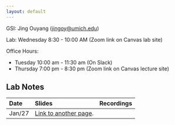 ```yaml
---
layout: default
---
```



GSI: Jing Ouyang (jingoy@umich.edu)

Lab: Wednesday 8:30 - 10:00 AM (Zoom link on Canvas lab site) 

Office Hours:   
- Tuesday 10:00 am - 11:30 am (On Slack) 
- Thursday 7:00 pm - 8:30 pm (Zoom link on Canvas lecture site) 


## Lab Notes

| Date       | Slides          | Recordings |
|:-------------|:------------------|:------|
|  Jan/27          | [Link to another page](./another-page.html). |   |

